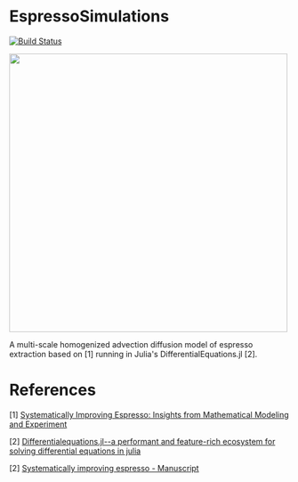 # EspressoSimulations
[![Build Status](https://github.com/itstorque/EspressoSimulations.jl/actions/workflows/CI.yml/badge.svg?branch=main)](https://github.com/itstorque/EspressoSimulations.jl/actions/workflows/CI.yml?query=branch%3Amain)

<img src="https://github.com/user-attachments/assets/44921539-7ddb-4686-9e34-8a5d55447b3f" width=500/>

A multi-scale homogenized advection diffusion model of espresso extraction based on [1] running in Julia's DifferentialEquations.jl [2].

# References

[1] [Systematically Improving Espresso: Insights from Mathematical Modeling and Experiment](https://www.cell.com/matter/fulltext/S2590-2385(19)30410-2)

[2] [Differentialequations.jl--a performant and feature-rich ecosystem for solving differential equations in julia](https://github.com/SciML/DifferentialEquations.jl)

[2] [Systematically improving espresso - Manuscript](https://pure.hud.ac.uk/ws/portalfiles/portal/18815501/Manuscript.pdf)
